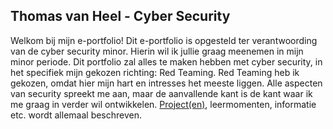 ## Thomas van Heel - Cyber Security
Welkom bij mijn e-portfolio! Dit e-portfolio is opgesteld ter verantwoording van de cyber security minor. Hierin wil ik jullie graag meenemen in mijn minor periode. Dit portfolio zal alles te maken hebben met cyber security, in het specifiek mijn gekozen richting: Red Teaming. Red Teaming heb ik gekozen, omdat hier mijn hart en intresses het meeste liggen. Alle aspecten van security spreekt me aan, maar de aanvallende kant is de kant waar ik me graag in verder wil ontwikkelen. [Project(en)](https://tvheel.github.io/project), leermomenten, informatie etc. wordt allemaal beschreven.
